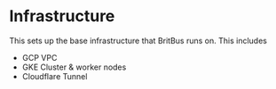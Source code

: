# Infrastructure

This sets up the base infrastructure that BritBus runs on. This includes

* GCP VPC
* GKE Cluster & worker nodes
* Cloudflare Tunnel